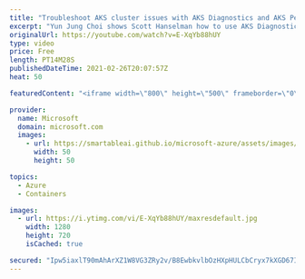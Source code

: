 ```yaml
---
title: "Troubleshoot AKS cluster issues with AKS Diagnostics and AKS Periscope | Azure Friday"
excerpt: "Yun Jung Choi shows Scott Hanselman how to use AKS Diagnostics and AKS Periscope to troubleshoot issues on your AKS cluster. Use AKS Diagnostics to identify problems and get actionable recommendations on how to resolve AKS cluster issues. Run AKS Periscope in VS Code to easily collect and export node"
originalUrl: https://youtube.com/watch?v=E-XqYb88hUY
type: video
price: Free
length: PT14M28S
publishedDateTime: 2021-02-26T20:07:57Z
heat: 50

featuredContent: "<iframe width=\"800\" height=\"500\" frameborder=\"0\" src=\"https://www.youtube.com/embed/E-XqYb88hUY\" allow=\"accelerometer; autoplay; encrypted-media; gyroscope; picture-in-picture\" allowfullscreen></iframe>"

provider:
  name: Microsoft
  domain: microsoft.com
  images:
    - url: https://smartableai.github.io/microsoft-azure/assets/images/organizations/microsoft.com-50x50.jpg
      width: 50
      height: 50

topics:
  - Azure
  - Containers

images:
  - url: https://i.ytimg.com/vi/E-XqYb88hUY/maxresdefault.jpg
    width: 1280
    height: 720
    isCached: true

secured: "Ipw5iaxlT90mAhArXZ1W8VG3ZRy2v/B8EwbkvlbOzHXpHULCbCryx7kXGD67IL734S8/AN7pCTmBxEn9u/45tOZ05YzuAjwA9DGv2QwWZbolmHkiU3N/+MDn1AIgUssUIm/TyGnJ487fsX5o1EdvfhZlYNCzPjsAIq4CSxrxDkzhpx6u0xxFvibDofP5H1THzhXvAd+8b9H4c4Rs88NWvdq1xg0EJqe2tbgHvtEfZ78CEjL3lbqOKytlJr2Us/lDS/Jh9wXKMOHDm0IsuCzM9M+9u+K8SFOGBRhPEnUdbbdHCywAmZkWIFpsM4u9m8mYWl2Q7kygw6mJGajWrShkePfvVMYitrFXm0HLCGjnKpVhxuvQGWeB8rzrbDhzaSRGtsuRHsvbougFh6Ine5vXAENJ4ZXOnd67ElPvqkudNMw=;EicYyI09kERuJG+JpnKjjg=="
---
```


